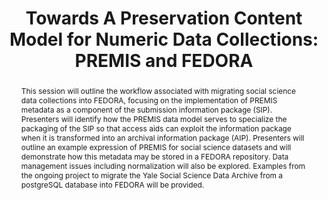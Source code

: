 ---
abstract: This session will outline the workflow associated with migrating social
  science data collections into FEDORA, focusing on the implementation of PREMIS metadata
  as a component of the submission information package (SIP). Presenters will identify
  how the PREMIS data model serves to specialize the packaging of the SIP so that
  access aids can exploit the information package when it is transformed into an archival
  information package (AIP). Presenters will outline an example expression of PREMIS
  for social science datasets and will demonstrate how this metadata may be stored
  in a FEDORA repository. Data management issues including normalization will also
  be explored. Examples from the ongoing project to migrate the Yale Social Science
  Data Archive from a postgreSQL database into FEDORA will be provided.
creators:
- David Gewirtz
- Gretchen Gano
date: null
document_url: https://services.phaidra.univie.ac.at/api/object/o:294856/download
grand_parent: iPRES
institutions: []
keywords:
- ithaca
landing_page_url: https://phaidra.univie.ac.at/o:294856
language: eng
layout: publication
license: CC BY-SA 3.0 AT
notes_url: null
parent: iPRES 2006
publication_type: presentation
size: 108365
slides_url: null
source_name: iPRES
stream_url: null
title: 'Towards A Preservation Content Model for Numeric Data Collections: PREMIS
  and FEDORA'
year: 2006
---